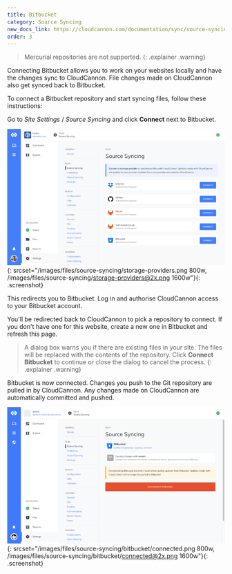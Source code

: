 ```yaml
---
title: Bitbucket
category: Source Syncing
new_docs_link: https://cloudcannon.com/documentation/sync/source-syncing/bitbucket/
order: 3
---
```


> Mercurial repositories are not supported.
{: .explainer .warning}

Connecting Bitbucket allows you to work on your websites locally and have the changes sync to CloudCannon. File changes made on CloudCannon also get synced back to Bitbucket.

To connect a Bitbucket repository and start syncing files, follow these instructions:

Go to *Site Settings* / *Source Syncing* and click **Connect** next to Bitbucket.

![Storage Providers interface](/images/files/source-syncing/storage-providers.png){: srcset="/images/files/source-syncing/storage-providers.png 800w, /images/files/source-syncing/storage-providers@2x.png 1600w"}{: .screenshot}

This redirects you to Bitbucket. Log in and authorise CloudCannon access to your Bitbucket account.

You'll be redirected back to CloudCannon to pick a repository to connect. If you don't have one for this website, create a new one in Bitbucket and refresh this page.

> A dialog box warns you if there are existing files in your site. The files will be replaced with the contents of the repository. Click **Connect Bitbucket** to continue or close the dialog to cancel the process.
{: .explainer .warning}

Bitbucket is now connected. Changes you push to the Git repository are pulled in by CloudCannon. Any changes made on CloudCannon are automatically committed and pushed.

![Storage Providers interface with Bitbucket connected](/images/files/source-syncing/bitbucket/connected.png){: srcset="/images/files/source-syncing/bitbucket/connected.png 800w, /images/files/source-syncing/bitbucket/connected@2x.png 1600w"}{: .screenshot}
